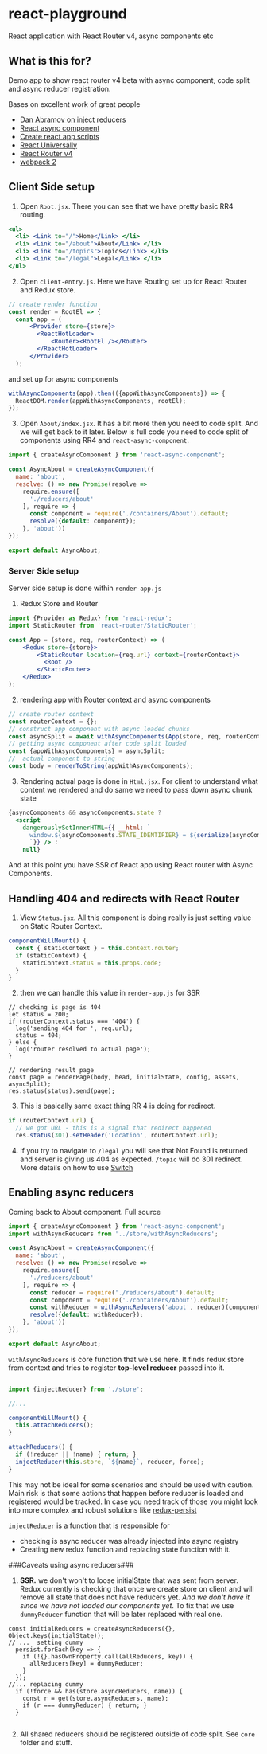 # react-playground
React application with React Router v4, async components etc

## What is this for? 
Demo app to show react router v4 beta with async component, code split and async reducer registration.

Bases on excellent work of great people
 - [Dan Abramov on inject reducers](http://stackoverflow.com/questions/32968016/how-to-dynamically-load-reducers-for-code-splitting-in-a-redux-application/33045558)
 - [React async component](https://github.com/ctrlplusb/react-async-component)
 - [Create react app scripts](https://github.com/facebookincubator/create-react-app/tree/master/packages/react-scripts)
 - [React Universally](https://github.com/ctrlplusb/react-universally)
 - [React Router v4](https://github.com/ReactTraining/react-router/tree/v4)
 - [webpack 2](https://github.com/webpack/webpack/)


## Client Side setup

1. Open `Root.jsx`.  There you can see that we have pretty basic RR4 routing. 
```jsx
<ul>
  <li> <Link to="/">Home</Link> </li>
  <li> <Link to="/about">About</Link> </li>
  <li> <Link to="/topics">Topics</Link> </li>
  <li> <Link to="/legal">Legal</Link> </li>
</ul>
```

2. Open `client-entry.js`. Here we have Routing set up for React Router and Redux store.
```jsx
// create render function
const render = RootEl => {
  const app = (
      <Provider store={store}>
        <ReactHotLoader>
            <Router><RootEl /></Router>
        </ReactHotLoader>
      </Provider>
  );
```

and set up for async components
```jsx
withAsyncComponents(app).then(({appWithAsyncComponents}) => {
  ReactDOM.render(appWithAsyncComponents, rootEl);
});
```

3. Open `About/index.jsx`. It has a bit more then you need to code split. And we will get back to it later.
Below is full code you need to code split of components using RR4 and `react-async-component`.   

```jsx 
import { createAsyncComponent } from 'react-async-component';

const AsyncAbout = createAsyncComponent({
  name: 'about',
  resolve: () => new Promise(resolve =>
    require.ensure([
      './reducers/about'
    ], require => {
      const component = require('./containers/About').default;
      resolve({default: component});
    }, 'about'))
});

export default AsyncAbout;
```

### Server Side setup

Server side setup is done within `render-app.js`
1. Redux Store and Router
```jsx
import {Provider as Redux} from 'react-redux';
import StaticRouter from 'react-router/StaticRouter';

const App = (store, req, routerContext) => (
    <Redux store={store}>
        <StaticRouter location={req.url} context={routerContext}>
          <Root />
        </StaticRouter>
    </Redux>
);

```   

2. rendering app with Router context and async components
```jsx
// create router context
const routerContext = {};
// construct app component with async loaded chunks
const asyncSplit = await withAsyncComponents(App(store, req, routerContext));
// getting async component after code split loaded
const {appWithAsyncComponents} = asyncSplit;
//  actual component to string
const body = renderToString(appWithAsyncComponents);
```

3. Rendering actual page is done in `Html.jsx`. For client to understand what content we rendered and do same we need to pass down async chunk state 
```jsx
{asyncComponents && asyncComponents.state ?
  <script
    dangerouslySetInnerHTML={{ __html: `
      window.${asyncComponents.STATE_IDENTIFIER} = ${serialize(asyncComponents.state, {isJSON: true})};
      `}} /> :
    null}
```

And at this point you have SSR of React app using React router with Async Components.

## Handling 404 and redirects with React Router

1. View `Status.jsx`. All this component is doing really is just setting value on Static Router Context.  

```jsx
componentWillMount() {
  const { staticContext } = this.context.router;
  if (staticContext) {
    staticContext.status = this.props.code;
  }
}
```

2. then we can handle this value in `render-app.js` for SSR   

```
// checking is page is 404
let status = 200; 
if (routerContext.status === '404') {
  log('sending 404 for ', req.url);
  status = 404;
} else {
  log('router resolved to actual page');
}

// rendering result page
const page = renderPage(body, head, initialState, config, assets, asyncSplit);
res.status(status).send(page);
```
3. This is basically same exact thing RR 4 is doing for redirect.  

```jsx
if (routerContext.url) {
  // we got URL - this is a signal that redirect happened
  res.status(301).setHeader('Location', routerContext.url);
```

4. If you try to navigate to  `/legal` you will see that Not Found is returned and server is giving us 404 as expected. `/topic` will do 301 redirect. More details on how to use [Switch](https://reacttraining.com/react-router/examples/ambiguous-matches)

## Enabling async reducers 

Coming back to About component. Full source 

```jsx
import { createAsyncComponent } from 'react-async-component';
import withAsyncReducers from '../store/withAsyncReducers';

const AsyncAbout = createAsyncComponent({
  name: 'about',
  resolve: () => new Promise(resolve =>
    require.ensure([
      './reducers/about'
    ], require => {
      const reducer = require('./reducers/about').default;
      const component = require('./containers/About').default;
      const withReducer = withAsyncReducers('about', reducer)(component);
      resolve({default: withReducer});
    }, 'about'))
});

export default AsyncAbout;
```

`withAsyncReducers` is core function that we use here. It finds redux store from context and tries to register  **top-level reducer** passed into it. 

```jsx 

import {injectReducer} from './store';

//... 

componentWillMount() {
  this.attachReducers();
}

attachReducers() {
  if (!reducer || !name) { return; }
  injectReducer(this.store, `${name}`, reducer, force);
}

```

This may not be ideal for some scenarios and should be used with caution. Main risk is that some actions that happen before reducer is loaded and registered would be tracked. In case you need track of those you might look into more complex and robust solutions like [redux-persist](https://github.com/rt2zz/redux-persist)

`injectReducer` is a function that is responsible for
 - checking is async reducer was already injected into async registry
 - Creating new redux function and replacing state function with it.
 
 ###Caveats using async reducers###
 
 1. **SSR.** we don't won't to loose initialState that was sent from server. Redux currently is checking that once we create store on client and will remove all state that does not have reducers yet. _And we don't have it since we have not loaded our components yet_. To fix that we use `dummyReducer` function that will be later replaced with real one. 
 
```
const initialReducers = createAsyncReducers({}, Object.keys(initialState));
// ...  setting dummy 
  persist.forEach(key => {
    if (!{}.hasOwnProperty.call(allReducers, key)) { 
      allReducers[key] = dummyReducer;
    }
  });
//... replacing dummy 
  if (!force && has(store.asyncReducers, name)) {
    const r = get(store.asyncReducers, name);
    if (r === dummyReducer) { return; }
  } 
  
```
2. All shared reducers should be registered outside of code split. See `core` folder and stuff.
 

 